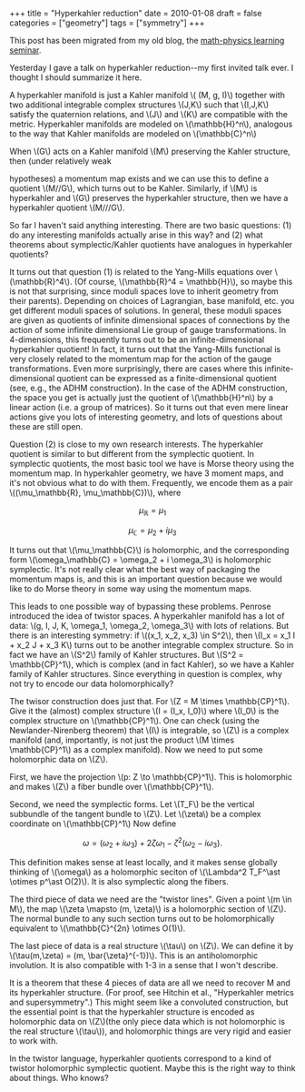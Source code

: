 +++
title = "Hyperkahler reduction"
date = 2010-01-08
draft = false
categories = ["geometry"]
tags = ["symmetry"]
+++

This post has been migrated from my old blog, the [math-physics learning seminar](https://mathphysseminar.blogspot.com/).


Yesterday I gave a talk on hyperkahler reduction--my first invited talk ever. I thought I should summarize it here.


A hyperkahler manifold is just a Kahler manifold \\( (M, g, I)\\) together with two additional integrable complex structures \\(J,K\\) such that \\(I,J,K\\) satisfy the quaternion relations, and \\(J\\) and \\(K\\) are compatible with the metric. Hyperkahler manifolds are modeled on \\(\mathbb{H}^n\\), analogous to the way that Kahler manifolds are modeled on \\(\mathbb{C}^n\\)


When \\(G\\) acts on a Kahler manifold \\(M\\) preserving the Kahler structure, then (under relatively weak

hypotheses) a momentum map exists and we can use this to define a quotient \\(M//G\\), which turns out to be Kahler. Similarly, if \\(M\\) is hyperkahler and \\(G\\) preserves the hyperkahler structure, then we have a hyperkahler quotient \\(M///G\\).


So far I haven't said anything interesting. There are two basic questions: (1) do any interesting manifolds actually arise in this way? and (2) what theorems about symplectic/Kahler quotients have analogues in hyperkahler quotients?


It turns out that question (1) is related to the Yang-Mills equations over \\(\mathbb{R}^4\\). (Of course, \\(\mathbb{R}^4 = \mathbb{H}\\), so maybe this is not that surprising, since moduli spaces love to inherit geometry from their parents). Depending on choices of Lagrangian, base manifold, etc. you get different moduli spaces of solutions. In general, these moduli spaces are given as quotients of infinite dimensional spaces of connections by the action of some infinite dimensional Lie group of gauge transformations. In 4-dimensions, this frequently turns out to be an infinite-dimensional hyperkahler quotient! In fact, it turns out that the Yang-Mills functional is very closely related to the momentum map for the action of the gauge transformations. Even more surprisingly, there are cases where this infinite-dimensional quotient can be expressed as a finite-dimensional quotient (see, e.g., the ADHM construction). In the case of the ADHM construction, the space you get is actually just the quotient of \\(\mathbb{H}^n\\) by a linear action (i.e. a group of matrices). So it turns out that even mere linear actions give you lots of interesting geometry, and lots of questions about these are still open.


Question (2) is close to my own research interests. The hyperkahler quotient is similar to but different from the symplectic quotient. In symplectic quotients, the most basic tool we have is Morse theory using the momentum map. In hyperkahler geometry, we have 3 moment maps, and it's not obvious what to do with them. Frequently, we encode them as a pair \\((\mu_\mathbb{R}, \mu_\mathbb{C})\\), where

$$ \mu_\mathbb{R} = \mu_1 $$

$$ \mu_\mathbb{C} = \mu_2 + i \mu_3 $$

It turns out that \\(\mu_\mathbb{C}\\) is holomorphic, and the corresponding form \\(\omega_\mathbb{C} = \omega_2 + i \omega_3\\) is holomorphic symplectic. It's not really clear what the best way of packaging the momentum maps is, and this is an important question because we would like to do Morse theory in some way using the momentum maps.


This leads to one possible way of bypassing these problems. Penrose introduced the idea of twistor spaces. A hyperkahler manifold has a lot of data: \\(g, I, J, K, \omega_1, \omega_2, \omega_3\\) with lots of relations. But there is an interesting symmetry: if \\((x_1, x_2, x_3) \in S^2\\), then \\(I_x = x_1 I + x_2 J + x_3 K\\) turns out to be another integrable complex structure. So in fact we have an \\(S^2\\) family of Kahler structures. But \\(S^2 = \mathbb{CP}^1\\), which is complex (and in fact Kahler), so we have a Kahler family of Kahler structures. Since everything in question is complex, why not try to encode our data holomorphically?


The twisor construction does just that. For \\(Z = M \times \mathbb{CP}^1\\). Give it the (almost) complex structure \\(I = (I_x, I_0)\\) where \\(I_0\\) is the complex structure on \\(\mathbb{CP}^1\\). One can check (using the Newlander-Nirenberg theorem) that \\(I\\) is integrable, so \\(Z\\) is a complex manifold (and, importantly, is not just the product \\(M \times \mathbb{CP}^1\\) as a complex manifold). Now we need to put some holomorphic data on \\(Z\\).


First, we have the projection \\(p: Z \to \mathbb{CP}^1\\). This is holomorphic and makes \\(Z\\) a fiber bundle over \\(\mathbb{CP}^1\\).


Second, we need the symplectic forms. Let \\(T_F\\) be the vertical subbundle of the tangent bundle to \\(Z\\). Let \\(\zeta\\) be a complex coordinate on \\(\mathbb{CP}^1\\) Now define

$$ \omega = (\omega_2 + i\omega_3) + 2\zeta \omega_1 - \zeta^2 (\omega_2 - i\omega_3).$$

This definition makes sense at least locally, and it makes sense globally thinking of \\(\omega\\) as a holomorphic seciton of \\(\Lambda^2 T_F^\ast \otimes p^\ast O(2)\\). It is also symplectic along the fibers.


The third piece of data we need are the "twistor lines". Given a point \\(m \in M\\), the map \\(\zeta \mapsto (m, \zeta)\\) is a holomorphic section of \\(Z\\). The normal bundle to any such section turns out to be holomorphically equivalent to \\(\mathbb{C}^{2n} \otimes O(1)\\).


The last piece of data is a real structure \\(\tau\\) on \\(Z\\). We can define it by \\(\tau(m,\zeta) = (m, \bar{\zeta}^{-1})\\). This is an antiholomorphic involution. It is also compatible with 1-3 in a sense that I won't describe.


It is a theorem that these 4 pieces of data are all we need to recover M and its hyperkahler structure. (For proof, see Hitchin et al., "Hyperkahler metrics and supersymmetry".) This might seem like a convoluted construction, but the essential point is that the hyperkahler structure is encoded as holomorphic data on \\(Z\\)(the only piece data which is not holomorphic is the real structure \\(\tau\\)), and holomorphic things are very rigid and easier to work with.


In the twistor language, hyperkahler quotients correspond to a kind of twistor holomorphic symplectic quotient. Maybe this is the right way to think about things. Who knows?
